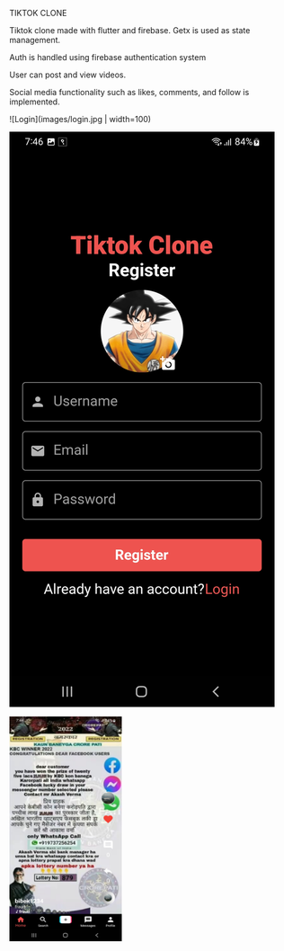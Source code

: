 TIKTOK CLONE

Tiktok clone made with flutter and firebase.
Getx is used as state management.

Auth is handled using firebase authentication system

User can post and view videos.

Social media functionality such as likes, comments, and follow is implemented.

![Login](images/login.jpg | width=100)

![Register](images/register.jpg)

<img src="images/home.jpg" width="200" height="400" />
